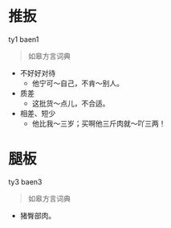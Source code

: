 # 推扳
ty1 baen1
> 如皋方言词典
- 不好好对待
  - 他宁可～自己，不肯～别人。
- 质差
  - 这批货～点儿，不合适。
- 相差、短少
  - 他比我～三岁；买啊他三斤肉就～吖三两！

# 腿板
ty3 baen3
> 如皋方言词典
- 猪臀部肉。
